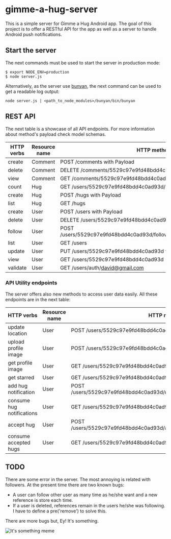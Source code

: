 # gimme-a-hug-server
This is a simple server for Gimme a Hug Android app. The goal of this project is to offer a RESTful API for the app as well as a server to handle Android push notifications.

## Start the server
The next commands must be used to start the server in production mode:
```
$ export NODE_ENV=production
$ node server.js
```

Alternatively, as the server use [bunyan](https://github.com/trentm/node-bunyan), the next command can be used to get a readable log output:
```
node server.js | <path_to_node_modules>/bunyan/bin/bunyan
```

## REST API
The next table is a showcase of all API endpoints. For more information about method's payload check model schemas.

| HTTP verbs    | Resource name | HTTP method                                                          |
| ------------- | ------------- | -------------------------------------------------------------------- |
| create        | Comment       | POST /comments with Payload                                          |
| delete        | Comment       | DELETE /comments/5529c97e9fd48bdd4c0ad93d                            |
| view          | Comment       | GET /comments/5529c97e9fd48bdd4c0ad93d                               |
| count         | Hug           | GET /users/5529c97e9fd48bdd4c0ad93d/hugs                             |
| create        | Hug           | POST /hugs with Payload                                              |
| list          | Hug           | GET /hugs                                                            |
| create        | User          | POST /users with Payload                                             |
| delete        | User          | DELETE /users/5529c97e9fd48bdd4c0ad93d                               |
| follow        | User          | POST /users/5529c97e9fd48bdd4c0ad93d/follow/553353ae8c85e592520cd027 |
| list          | User          | GET /users                                                           |
| update        | User          | PUT /users/5529c97e9fd48bdd4c0ad93d with Payload                     |
| view          | User          | GET /users/5529c97e9fd48bdd4c0ad93d                                  |
| validate      | User          | GET /users/auth/david@gmail.com                                      |

### API Utility endpoints

The server offers also new methods to access user data easily. All these endpoints are in the next table:

| HTTP verbs                | Resource name | HTTP method                                                          |
| ------------------------- | ------------- | -------------------------------------------------------------------- |
| update location           | User          | POST /users/5529c97e9fd48bdd4c0ad93d/location                        |
| upload profile image      | User          | POST /users/5529c97e9fd48bdd4c0ad93d/image                           |
| get profile image         | User          | GET /users/5529c97e9fd48bdd4c0ad93d/image                            |
| get starred               | User          | GET /users/5529c97e9fd48bdd4c0ad93d/starred                          |
| add hug notification      | User          | POST /users/5529c97e9fd48bdd4c0ad93d/notify/553353ae8c85e592520cd027 |
| consume hug notifications | User          | GET /users/5529c97e9fd48bdd4c0ad93d/hug/notifications                |
| accept hug                | User          | POST /users/5529c97e9fd48bdd4c0ad93d/accept/553353ae8c85e592520cd027 |
| consume accepted hugs     | User          | GET /users/5529c97e9fd48bdd4c0ad93d/hugs/accepted/                   |

## TODO
There are some error in the server. The most annoying is related with followers. At the present time there are two known bugs:

 - A user can follow other user as many time as he/she want and a new reference is store each time.
 - If a user is deleted, references remain in the users he/she was following. I have to define a pre('remove') to solve this.

There are more bugs but, Ey! It's something.

![It's something meme](http://davidmogar.com/uploads/github/its_something.png "It's something meme")
